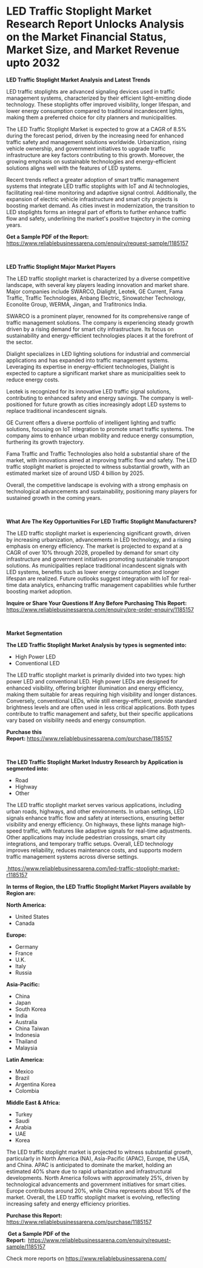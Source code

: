 <p><h1>LED Traffic Stoplight Market Research Report Unlocks Analysis on the Market Financial Status, Market Size, and Market Revenue upto 2032</h1></p><p><strong>LED Traffic Stoplight Market Analysis and Latest Trends</strong></p>
<p><p>LED traffic stoplights are advanced signaling devices used in traffic management systems, characterized by their efficient light-emitting diode technology. These stoplights offer improved visibility, longer lifespan, and lower energy consumption compared to traditional incandescent lights, making them a preferred choice for city planners and municipalities. </p><p>The LED Traffic Stoplight Market is expected to grow at a CAGR of 8.5% during the forecast period, driven by the increasing need for enhanced traffic safety and management solutions worldwide. Urbanization, rising vehicle ownership, and government initiatives to upgrade traffic infrastructure are key factors contributing to this growth. Moreover, the growing emphasis on sustainable technologies and energy-efficient solutions aligns well with the features of LED systems.</p><p>Recent trends reflect a greater adoption of smart traffic management systems that integrate LED traffic stoplights with IoT and AI technologies, facilitating real-time monitoring and adaptive signal control. Additionally, the expansion of electric vehicle infrastructure and smart city projects is boosting market demand. As cities invest in modernization, the transition to LED stoplights forms an integral part of efforts to further enhance traffic flow and safety, underlining the market's positive trajectory in the coming years.</p></p>
<p><strong>Get a Sample PDF of the Report:&nbsp;</strong> <a href="https://www.reliablebusinessarena.com/enquiry/request-sample/1185157?utm_campaign=3015&utm_medium=2&utm_source=Github&utm_content=ia&utm_term=28032025&utm_id=led-traffic-stoplight">https://www.reliablebusinessarena.com/enquiry/request-sample/1185157</a></p>
<p>&nbsp;</p>
<p><strong>LED Traffic Stoplight Major Market Players</strong></p>
<p><p>The LED traffic stoplight market is characterized by a diverse competitive landscape, with several key players leading innovation and market share. Major companies include SWARCO, Dialight, Leotek, GE Current, Fama Traffic, Traffic Technologies, Anbang Electric, Sinowatcher Technology, Econolite Group, WERMA, Jingan, and Trafitronics India.</p><p>SWARCO is a prominent player, renowned for its comprehensive range of traffic management solutions. The company is experiencing steady growth driven by a rising demand for smart city infrastructure. Its focus on sustainability and energy-efficient technologies places it at the forefront of the sector.</p><p>Dialight specializes in LED lighting solutions for industrial and commercial applications and has expanded into traffic management systems. Leveraging its expertise in energy-efficient technologies, Dialight is expected to capture a significant market share as municipalities seek to reduce energy costs.</p><p>Leotek is recognized for its innovative LED traffic signal solutions, contributing to enhanced safety and energy savings. The company is well-positioned for future growth as cities increasingly adopt LED systems to replace traditional incandescent signals.</p><p>GE Current offers a diverse portfolio of intelligent lighting and traffic solutions, focusing on IoT integration to promote smart traffic systems. The company aims to enhance urban mobility and reduce energy consumption, furthering its growth trajectory.</p><p>Fama Traffic and Traffic Technologies also hold a substantial share of the market, with innovations aimed at improving traffic flow and safety. The LED traffic stoplight market is projected to witness substantial growth, with an estimated market size of around USD 4 billion by 2025.</p><p>Overall, the competitive landscape is evolving with a strong emphasis on technological advancements and sustainability, positioning many players for sustained growth in the coming years.</p></p>
<p>&nbsp;</p>
<p><strong>What Are The Key Opportunities For LED Traffic Stoplight Manufacturers?</strong></p>
<p><p>The LED traffic stoplight market is experiencing significant growth, driven by increasing urbanization, advancements in LED technology, and a rising emphasis on energy efficiency. The market is projected to expand at a CAGR of over 10% through 2028, propelled by demand for smart city infrastructure and government initiatives promoting sustainable transport solutions. As municipalities replace traditional incandescent signals with LED systems, benefits such as lower energy consumption and longer lifespan are realized. Future outlooks suggest integration with IoT for real-time data analytics, enhancing traffic management capabilities while further boosting market adoption.</p></p>
<p><strong>Inquire or Share Your Questions If Any Before Purchasing This Report:</strong> <a href="https://www.reliablebusinessarena.com/enquiry/pre-order-enquiry/1185157?utm_campaign=3015&utm_medium=2&utm_source=Github&utm_content=ia&utm_term=28032025&utm_id=led-traffic-stoplight">https://www.reliablebusinessarena.com/enquiry/pre-order-enquiry/1185157</a></p>
<p>&nbsp;</p>
<p><strong>Market Segmentation</strong></p>
<p><strong>The LED Traffic Stoplight Market Analysis by types is segmented into:</strong></p>
<p><ul><li>High Power LED</li><li>Conventional LED</li></ul></p>
<p><p>The LED traffic stoplight market is primarily divided into two types: high power LED and conventional LED. High power LEDs are designed for enhanced visibility, offering brighter illumination and energy efficiency, making them suitable for areas requiring high visibility and longer distances. Conversely, conventional LEDs, while still energy-efficient, provide standard brightness levels and are often used in less critical applications. Both types contribute to traffic management and safety, but their specific applications vary based on visibility needs and energy consumption.</p></p>
<p><strong>Purchase this Report:&nbsp;</strong><a href="https://www.reliablebusinessarena.com/purchase/1185157?utm_campaign=3015&utm_medium=2&utm_source=Github&utm_content=ia&utm_term=28032025&utm_id=led-traffic-stoplight">https://www.reliablebusinessarena.com/purchase/1185157</a></p>
<p>&nbsp;</p>
<p><strong>The LED Traffic Stoplight Market Industry Research by Application is segmented into:</strong></p>
<p><ul><li>Road</li><li>Highway</li><li>Other</li></ul></p>
<p><p>The LED traffic stoplight market serves various applications, including urban roads, highways, and other environments. In urban settings, LED signals enhance traffic flow and safety at intersections, ensuring better visibility and energy efficiency. On highways, these lights manage high-speed traffic, with features like adaptive signals for real-time adjustments. Other applications may include pedestrian crossings, smart city integrations, and temporary traffic setups. Overall, LED technology improves reliability, reduces maintenance costs, and supports modern traffic management systems across diverse settings.</p></p>
<p><a href="https://www.reliablebusinessarena.com/led-traffic-stoplight-market-r1185157?utm_campaign=3015&utm_medium=2&utm_source=Github&utm_content=ia&utm_term=28032025&utm_id=led-traffic-stoplight">&nbsp;https://www.reliablebusinessarena.com/led-traffic-stoplight-market-r1185157</a></p>
<p><strong>In terms of Region, the LED Traffic Stoplight Market Players available by Region are:</strong></p>
<p>
    <p> <strong> North America: </strong>
        <ul>
            <li>United States</li>
            <li>Canada</li>
        </ul>
        </p> 
    <p> <strong> Europe: </strong>
        <ul>
            <li>Germany</li>
            <li>France</li>
            <li>U.K.</li>
            <li>Italy</li>
            <li>Russia</li>
        </ul>
        </p> 
    <p> <strong> Asia-Pacific: </strong>
        <ul>
            <li>China</li>
            <li>Japan</li>
            <li>South Korea</li>
            <li>India</li>
            <li>Australia</li>
            <li>China Taiwan</li>
            <li>Indonesia</li>
            <li>Thailand</li>
            <li>Malaysia</li>
        </ul>
        </p> 
    <p> <strong> Latin America: </strong>
        <ul>
            <li>Mexico</li>
            <li>Brazil</li>
            <li>Argentina Korea</li>
            <li>Colombia</li>
        </ul>
        </p> 
    <p> <strong> Middle East & Africa: </strong>
        <ul>
            <li>Turkey</li>
            <li>Saudi</li>
            <li>Arabia</li>
            <li>UAE</li>
            <li>Korea</li>
        </ul>
    </p>
    </p>
<p><p>The LED traffic stoplight market is projected to witness substantial growth, particularly in North America (NA), Asia-Pacific (APAC), Europe, the USA, and China. APAC is anticipated to dominate the market, holding an estimated 40% share due to rapid urbanization and infrastructural developments. North America follows with approximately 25%, driven by technological advancements and government initiatives for smart cities. Europe contributes around 20%, while China represents about 15% of the market. Overall, the LED traffic stoplight market is evolving, reflecting increasing safety and energy efficiency priorities.</p></p>
<p><strong>Purchase this Report: </strong><a href="https://www.reliablebusinessarena.com/purchase/1185157?utm_campaign=3015&utm_medium=2&utm_source=Github&utm_content=ia&utm_term=28032025&utm_id=led-traffic-stoplight">https://www.reliablebusinessarena.com/purchase/1185157</a></p>
<p>&nbsp;<strong>Get a Sample PDF of the Report:&nbsp;&nbsp;</strong><a href="https://www.reliablebusinessarena.com/enquiry/request-sample/1185157?utm_campaign=3015&utm_medium=2&utm_source=Github&utm_content=ia&utm_term=28032025&utm_id=led-traffic-stoplight">https://www.reliablebusinessarena.com/enquiry/request-sample/1185157</a></p>
<p><strong></strong></p>
<p>Check more reports on <a href="https://www.reliablebusinessarena.com/?utm_campaign=3015&utm_medium=2&utm_source=Github&utm_content=ia&utm_term=28032025&utm_id=led-traffic-stoplight">https://www.reliablebusinessarena.com/</a></p>